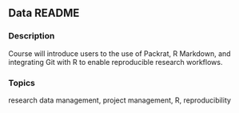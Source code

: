 ## Data README

### Description
Course will introduce users to the use of Packrat, R Markdown, and integrating Git with R to enable reproducible research workflows.

### Topics
research data management, project management, R, reproducibility
